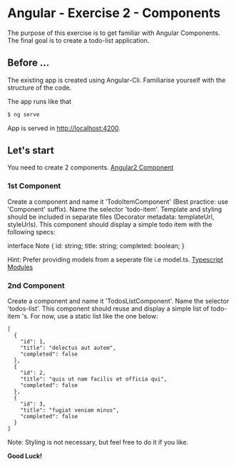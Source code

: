 # Angular - Exercise 2 - Components
The purpose of this exercise is to get familiar with Angular Components.
The final goal is to create a todo-list application.

## Before ...
The existing app is created using Angular-Cli. Familiarise yourself with the structure of the  code.

The app runs like that
```bash
$ ng serve
```

App is served in [http://localhost:4200](http://localhost:4200).

## Let's start
You need to create 2 components.
[Angular2 Component](https://angular.io/api/core/Component)

### 1st Component
Create a component and name it 'TodoItemComponent' (Best practice: use 'Component' suffix).
Name the selector 'todo-item'.
Template and styling should be included in separate files (Decorator metadata: templateUrl, styleUrls).
This component should display a simple todo item with the following specs:

interface Note {
  id: string;
  title: string;
  completed: boolean;
}

Hint: Prefer providing models from a seperate file i.e model.ts.
[Typescript Modules](https://www.typescriptlang.org/docs/handbook/modules.html)

### 2nd Component
Create a component and name it 'TodosListComponent'. Name the selector 'todos-list'.
This component should reuse and display a simple list of todo-item 's.
For now, use a static list like the one below:

```
[
  {
    "id": 1,
    "title": "delectus aut autem",
    "completed": false
  },
  {
    "id": 2,
    "title": "quis ut nam facilis et officia qui",
    "completed": false
  },
  {
    "id": 3,
    "title": "fugiat veniam minus",
    "completed": false
  }
]
```

Note: Styling is not necessary, but feel free to do it if you like.

**Good Luck!**
